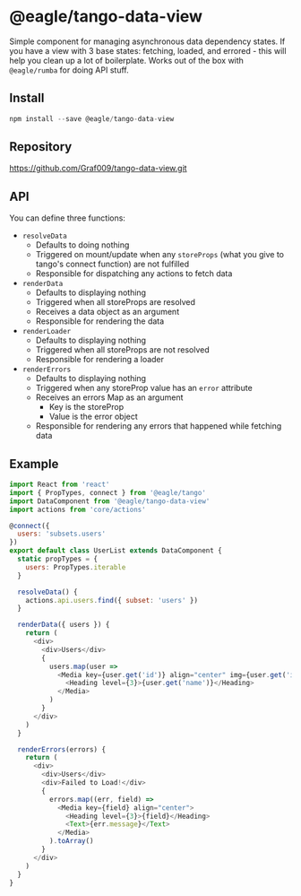# @eagle/tango-data-view

Simple component for managing asynchronous data dependency states. If you have a view with 3 base states: fetching, loaded, and errored - this will help you clean up a lot of boilerplate.
Works out of the box with `@eagle/rumba` for doing API stuff.

## Install

```js
npm install --save @eagle/tango-data-view
```

## Repository

https://github.com/Graf009/tango-data-view.git

## API

You can define three functions:

- `resolveData`
  - Defaults to doing nothing
  - Triggered on mount/update when any `storeProps` (what you give to tango's connect function) are not fulfilled
  - Responsible for dispatching any actions to fetch data
- `renderData`
  - Defaults to displaying nothing
  - Triggered when all storeProps are resolved
  - Receives a data object as an argument
  - Responsible for rendering the data
- `renderLoader`
  - Defaults to displaying nothing
  - Triggered when all storeProps are not resolved
  - Responsible for rendering a loader
- `renderErrors`
  - Defaults to displaying nothing
  - Triggered when any storeProp value has an `error` attribute
  - Receives an errors Map as an argument
    - Key is the storeProp
    - Value is the error object
  - Responsible for rendering any errors that happened while fetching data

## Example

```js
import React from 'react'
import { PropTypes, connect } from '@eagle/tango'
import DataComponent from '@eagle/tango-data-view'
import actions from 'core/actions'

@connect({
  users: 'subsets.users'
})
export default class UserList extends DataComponent {
  static propTypes = {
    users: PropTypes.iterable
  }

  resolveData() {
    actions.api.users.find({ subset: 'users' })
  }

  renderData({ users }) {
    return (
      <div>
        <div>Users</div>
        {
          users.map(user =>
            <Media key={user.get('id')} align="center" img={user.get('image')}>
              <Heading level={3}>{user.get('name')}</Heading>
            </Media>
          )
        }
      </div>
    )
  }

  renderErrors(errors) {
    return (
      <div>
        <div>Users</div>
        <div>Failed to Load!</div>
        {
          errors.map((err, field) =>
            <Media key={field} align="center">
              <Heading level={3}>{field}</Heading>
              <Text>{err.message}</Text>
            </Media>
          ).toArray()
        }
      </div>
    )
  }
}
```
